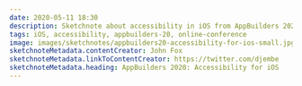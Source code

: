 ```yaml
---
date: 2020-05-11 18:30
description: Sketchnote about accessibility in iOS from AppBuilders 2020 (online conference)
tags: iOS, accessibility, appbuilders-20, online-conference
image: images/sketchnotes/appbuilders20-accessibility-for-ios-small.jpg
sketchnoteMetadata.contentCreator: John Fox
sketchnoteMetadata.linkToContentCreator: https://twitter.com/djembe
sketchnoteMetadata.heading: AppBuilders 2020: Accessibility for iOS
---
```

